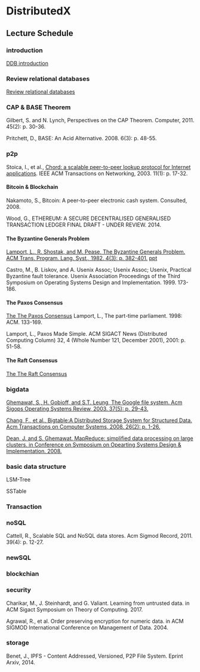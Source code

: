 # DistributedX

## Lecture Schedule

### introduction
[DDB introduction](./resources/lecture01DDbSystemIntro.pdf)

### Review relational databases
[Review relational databases](./resources/lecture002DbSystemRDbModel.pdf)

### CAP & BASE Theorem
Gilbert, S. and N. Lynch, Perspectives on the CAP Theorem. Computer, 2011. 45(2): p. 30-36.

Pritchett, D., BASE: An Acid Alternative. 2008. 6(3): p. 48-55.

### p2p
Stoica, I., et al., [Chord: a scalable peer-to-peer lookup protocol for Internet applications](./resources/chord_paper-ton.pdf). IEEE ACM Transactions on Networking, 2003. 11(1): p. 17-32.

#### Bitcoin & Blockchain
Nakamoto, S., Bitcoin: A peer-to-peer electronic cash system. Consulted, 2008.

Wood, G., ETHEREUM: A SECURE DECENTRALISED GENERALISED TRANSACTION LEDGER FINAL DRAFT - UNDER REVIEW. 2014.



#### The Byzantine Generals Problem
[Lamport, L., R. Shostak, and M. Pease, The Byzantine Generals Problem. ACM Trans. Program. Lang. Syst., 1982. 4(3): p. 382-401.](./resources/lamport82byzantine.pdf)
[ppt](./resources/lecture01TheByzantineGeneralsProblem.pdf)

Castro, M., B. Liskov, and A. Usenix Assoc; Usenix Assoc; Usenix, Practical Byzantine fault tolerance. Usenix Association Proceedings of the Third Symposium on Operating Systems Design and Implementation. 1999. 173-186.

#### The Paxos Consensus
[The The Paxos Consensus](./papers/lamport-paxos.pdf)
Lamport, L., The part-time parliament. 1998: ACM. 133-169.

Lamport, L., Paxos Made Simple. ACM SIGACT News (Distributed Computing Column) 32, 4 (Whole Number 121, December 2001), 2001: p. 51-58.

#### The Raft Consensus
[The The Raft Consensus](./resources/raft_paper.pdf)

### bigdata
[Ghemawat, S., H. Gobioff, and S.T. Leung, The Google file system. Acm Sigops Operating Systems Review, 2003. 37(5): p. 29-43.](./resources/GoogleFileSystem_ghemawat.pdf)

[Chang, F., et al., Bigtable:A Distributed Storage System for Structured Data. Acm Transactions on Computer Systems, 2008. 26(2): p. 1-26.](./resources/BigtableADistributedStorageSystemforStructuredDatachang.pdf)

[Dean, J. and S. Ghemawat. MapReduce: simplified data processing on large clusters. in Conference on Symposium on Opearting Systems Design & Implementation. 2008.](./resources/deanMapReduce.pdf)


### basic data structure
LSM-Tree

SSTable

### Transaction

### noSQL
Cattell, R., Scalable SQL and NoSQL data stores. Acm Sigmod Record, 2011. 39(4): p. 12-27.

### newSQL



### blockchian
### security
Charikar, M., J. Steinhardt, and G. Valiant. Learning from untrusted data. in ACM Sigact Symposium on Theory of Computing. 2017.

Agrawal, R., et al. Order preserving encryption for numeric data. in ACM SIGMOD International Conference on Management of Data. 2004.

### storage
Benet, J., IPFS - Content Addressed, Versioned, P2P File System. Eprint Arxiv, 2014.



